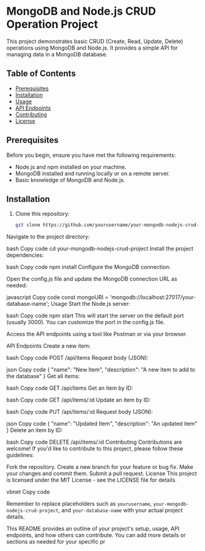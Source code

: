 # MongoDB and Node.js CRUD Operation Project

This project demonstrates basic CRUD (Create, Read, Update, Delete) operations using MongoDB and Node.js. It provides a simple API for managing data in a MongoDB database.

## Table of Contents

- [Prerequisites](#prerequisites)
- [Installation](#installation)
- [Usage](#usage)
- [API Endpoints](#api-endpoints)
- [Contributing](#contributing)
- [License](#license)

## Prerequisites

Before you begin, ensure you have met the following requirements:

- Node.js and npm installed on your machine.
- MongoDB installed and running locally or on a remote server.
- Basic knowledge of MongoDB and Node.js.

## Installation

1. Clone this repository:

   ```bash
   git clone https://github.com/yourusername/your-mongodb-nodejs-crud-project.git
Navigate to the project directory:

bash
Copy code
cd your-mongodb-nodejs-crud-project
Install the project dependencies:

bash
Copy code
npm install
Configure the MongoDB connection:

Open the config.js file and update the MongoDB connection URL as needed:

javascript
Copy code
const mongoURI = 'mongodb://localhost:27017/your-database-name';
Usage
Start the Node.js server:

bash
Copy code
npm start
This will start the server on the default port (usually 3000). You can customize the port in the config.js file.

Access the API endpoints using a tool like Postman or via your browser.

API Endpoints
Create a new item:

bash
Copy code
POST /api/items
Request body (JSON):

json
Copy code
{
  "name": "New Item",
  "description": "A new item to add to the database"
}
Get all items:

bash
Copy code
GET /api/items
Get an item by ID:

bash
Copy code
GET /api/items/:id
Update an item by ID:

bash
Copy code
PUT /api/items/:id
Request body (JSON):

json
Copy code
{
  "name": "Updated Item",
  "description": "An updated item"
}
Delete an item by ID:

bash
Copy code
DELETE /api/items/:id
Contributing
Contributions are welcome! If you'd like to contribute to this project, please follow these guidelines:

Fork the repository.
Create a new branch for your feature or bug fix.
Make your changes and commit them.
Submit a pull request.
License
This project is licensed under the MIT License - see the LICENSE file for details.

vbnet
Copy code

Remember to replace placeholders such as `yourusername`, `your-mongodb-nodejs-crud-project`, and `your-database-name` with your actual project details.

This README provides an outline of your project's setup, usage, API endpoints, and how others can contribute. You can add more details or sections as needed for your specific pr
